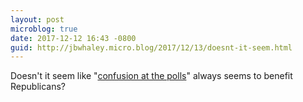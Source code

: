 ```yaml
---
layout: post
microblog: true
date: 2017-12-12 16:43 -0800
guid: http://jbwhaley.micro.blog/2017/12/13/doesnt-it-seem.html
---
```

Doesn't it seem like "[confusion at the polls](https://www.nytimes.com/2017/12/12/us/politics/alabama-senate-election-moore.html)" always seems to benefit Republicans?
